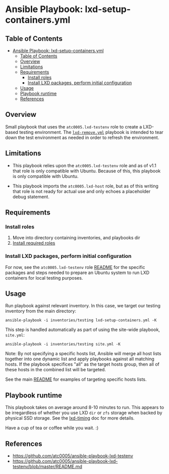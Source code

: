 # Ansible Playbook: lxd-setup-containers.yml

## Table of Contents

- [Ansible Playbook: lxd-setup-containers.yml](#ansible-playbook-lxd-setup-containersyml)
  - [Table of Contents](#table-of-contents)
  - [Overview](#overview)
  - [Limitations](#limitations)
  - [Requirements](#requirements)
    - [Install roles](#install-roles)
    - [Install LXD packages, perform initial configuration](#install-lxd-packages-perform-initial-configuration)
  - [Usage](#usage)
  - [Playbook runtime](#playbook-runtime)
  - [References](#references)

## Overview

Small playbook that uses the `atc0005.lxd-testenv` role to create a LXD-based
testing environment. The [`lxd-remove.yml`](lxd-remove.md) playbook is
intended to tear down the test environment as needed in order to refresh the
environment.

## Limitations

- This playbook relies upon the `atc0005.lxd-testenv` role and as of v1.1 that
  role is only compatible with Ubuntu. Because of this, this playbook is only
  compatible with Ubuntu.

- This playbook imports the `atc0005.lxd-host` role, but as of this writing
  that role is not ready for actual use and only echoes a placeholder debug
  statement.

## Requirements

### Install roles

1. Move into directory containing inventories, and playbooks dir
1. [Install required roles](install-roles.md)

### Install LXD packages, perform initial configuration

For now, see the `atc0005.lxd-testenv` role [README](#references) for the
specific packages and steps needed to prepare an Ubuntu system to run LXD
containers for local testing purposes.

## Usage

Run playbook against relevant inventory. In this case, we target our
testing inventory from the main directory:

`ansible-playbook -i inventories/testing lxd-setup-containers.yml -K`

This step is handled automatically as part of using the site-wide playbook,
`site.yml`:

`ansible-playbook -i inventories/testing site.yml -K`

Note: By not specifying a specific hosts list, Ansible will merge all host lists
together into one dynamic list and apply playbooks against all matching hosts.
If the playbook specifices "all" as the target hosts group, then all of these
hosts in the combined list will be targeted.

See the main [README](../README.md) for examples of targeting specific hosts
lists.

## Playbook runtime

This playbook takes on average around 8-10 minutes to run. This appears to be
irregardless of whether you use LXD `dir` or `zfs` storage when backed by
physical SSD storage. See the [lxd-timing](lxd-timing.md) doc for more
details.

Have a cup of tea or coffee while you wait. :)

## References

- <https://github.com/atc0005/ansible-playbook-lxd-testenv>
- <https://github.com/atc0005/ansible-playbook-lxd-testenv/blob/master/README.md>
